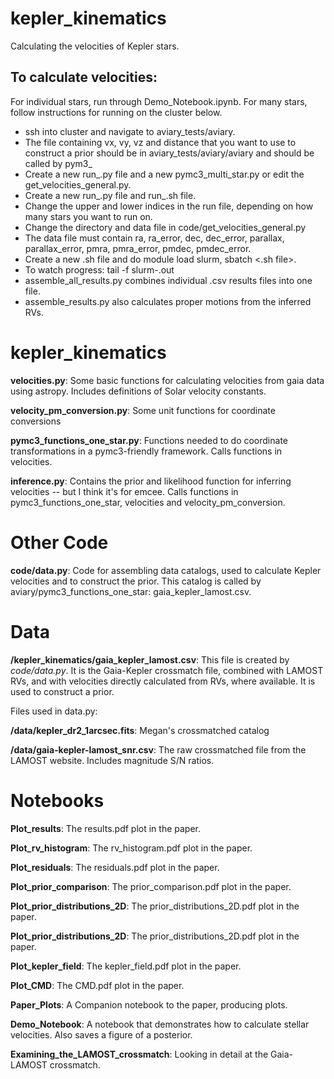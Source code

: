 # kepler_kinematics
Calculating the velocities of Kepler stars.

To calculate velocities:
----------------------

For individual stars, run through Demo_Notebook.ipynb.
For many stars, follow instructions for running on the cluster below.

* ssh into cluster and navigate to aviary_tests/aviary.
* The file containing vx, vy, vz and distance that you want to use to construct a prior should be in aviary_tests/aviary/aviary and should be called by pym3_
* Create a new run_.py file and a new pymc3_multi_star.py or edit the
    get_velocities_general.py.
* Create a new run_.py file and run_.sh file.
* Change the upper and lower indices in the run file, depending on how many
    stars you want to run on.
* Change the directory and data file in code/get_velocities_general.py
* The data file must contain ra, ra_error, dec, dec_error, parallax,
    parallax_error, pmra, pmra_error, pmdec, pmdec_error.
* Create a new .sh file and do module load slurm, sbatch <.sh file>.
* To watch progress: tail -f slurm-.out
* assemble_all_results.py combines individual .csv results files into one file.
* assemble_results.py also calculates proper motions from the inferred RVs.


kepler_kinematics
======

**velocities.py**:
Some basic functions for calculating velocities from gaia data
using astropy. Includes definitions of Solar velocity constants.

**velocity_pm_conversion.py**:
Some unit functions for coordinate conversions

**pymc3_functions_one_star.py**:
Functions needed to do coordinate transformations
in a pymc3-friendly framework.
Calls functions in velocities.

**inference.py**: Contains the prior and likelihood function for inferring
velocities -- but I think it's for emcee. 
Calls functions in pymc3_functions_one_star, velocities and
velocity_pm_conversion.

Other Code
====

**code/data.py**: Code for assembling data catalogs, used to calculate Kepler
velocities and to construct the prior.
This catalog is called by aviary/pymc3_functions_one_star:
gaia_kepler_lamost.csv.

Data
====

**/kepler_kinematics/gaia_kepler_lamost.csv**: This file is created by *code/data.py*.
It is the Gaia-Kepler crossmatch file, combined with LAMOST RVs, and with
velocities directly calculated from RVs, where available.
It is used to construct a prior.

Files used in data.py:

**/data/kepler_dr2_1arcsec.fits**: Megan's crossmatched catalog

**/data/gaia-kepler-lamost_snr.csv**: The raw crossmatched file from the LAMOST website. Includes magnitude S/N ratios.

Notebooks
=========

**Plot_results**: The results.pdf plot in the paper.

**Plot_rv_histogram**: The rv_histogram.pdf plot in the paper.

**Plot_residuals**: The residuals.pdf plot in the paper.

**Plot_prior_comparison**: The prior_comparison.pdf plot in the paper.

**Plot_prior_distributions_2D**: The prior_distributions_2D.pdf plot in the paper.

**Plot_prior_distributions_2D**: The prior_distributions_2D.pdf plot in the paper.

**Plot_kepler_field**: The kepler_field.pdf plot in the paper.

**Plot_CMD**: The CMD.pdf plot in the paper.

**Paper_Plots**: A Companion notebook to the paper, producing plots.

**Demo_Notebook**: A notebook that demonstrates how to calculate stellar velocities. Also saves a figure of a posterior.

**Examining_the_LAMOST_crossmatch**: Looking in detail at the Gaia-LAMOST crossmatch.